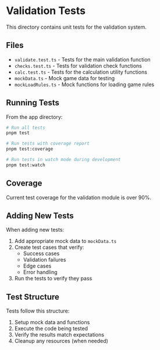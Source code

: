 # Validation Tests

This directory contains unit tests for the validation system.

## Files

- `validate.test.ts` - Tests for the main validation function
- `checks.test.ts` - Tests for validation check functions
- `calc.test.ts` - Tests for the calculation utility functions
- `mockData.ts` - Mock game data for testing
- `mockLoadRules.ts` - Mock functions for loading game rules

## Running Tests

From the app directory:

```bash
# Run all tests
pnpm test

# Run tests with coverage report
pnpm test:coverage

# Run tests in watch mode during development
pnpm test:watch
```

## Coverage

Current test coverage for the validation module is over 90%.

## Adding New Tests

When adding new tests:

1. Add appropriate mock data to `mockData.ts`
2. Create test cases that verify:
   - Success cases
   - Validation failures
   - Edge cases
   - Error handling
3. Run the tests to verify they pass

## Test Structure

Tests follow this structure:

1. Setup mock data and functions
2. Execute the code being tested
3. Verify the results match expectations
4. Cleanup any resources (when needed)